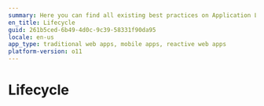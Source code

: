 ```yaml
---
summary: Here you can find all existing best practices on Application Lifecycle.
en_title: Lifecycle
guid: 261b5ced-6b49-4d0c-9c39-58331f90da95
locale: en-us
app_type: traditional web apps, mobile apps, reactive web apps
platform-version: o11
---
```


# Lifecycle
